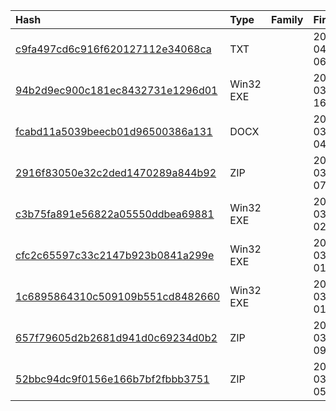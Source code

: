 |Hash|Type|Family|First_Seen|Name|
|:--|:--|:--|:--|:--|
|[c9fa497cd6c916f620127112e34068ca](https://www.virustotal.com/gui/file/c9fa497cd6c916f620127112e34068ca)|TXT||2023-04-11 06:47:41|7A681II9R1|
|[94b2d9ec900c181ec8432731e1296d01](https://www.virustotal.com/gui/file/94b2d9ec900c181ec8432731e1296d01)|Win32 EXE||2023-03-26 16:54:07|onedrivo.exe|
|[fcabd11a5039beecb01d96500386a131](https://www.virustotal.com/gui/file/fcabd11a5039beecb01d96500386a131)|DOCX||2023-03-23 04:16:43| |
|[2916f83050e32c2ded1470289a844b92](https://www.virustotal.com/gui/file/2916f83050e32c2ded1470289a844b92)|ZIP||2023-03-22 07:15:21|vaginal_color_ultrasound_2023034f27897e3afe12e8c3847451a05b0639.zip|
|[c3b75fa891e56822a05550ddbea69881](https://www.virustotal.com/gui/file/c3b75fa891e56822a05550ddbea69881)|Win32 EXE||2023-03-22 02:29:51|mic.sfx.exe_|
|[cfc2c65597c33c2147b923b0841a299e](https://www.virustotal.com/gui/file/cfc2c65597c33c2147b923b0841a299e)|Win32 EXE||2023-03-22 01:47:07|mic.sfx.exe_|
|[1c6895864310c509109b551cd8482660](https://www.virustotal.com/gui/file/1c6895864310c509109b551cd8482660)|Win32 EXE||2023-03-22 01:37:22|mic.sfx.exe_|
|[657f79605d2b2681d941d0c69234d0b2](https://www.virustotal.com/gui/file/657f79605d2b2681d941d0c69234d0b2)|ZIP||2023-03-17 09:21:35|Kb5002372934.zip|
|[52bbc94dc9f0156e166b7bf2fbbb3751](https://www.virustotal.com/gui/file/52bbc94dc9f0156e166b7bf2fbbb3751)|ZIP||2023-03-16 05:59:46|Open_Data.zip|
